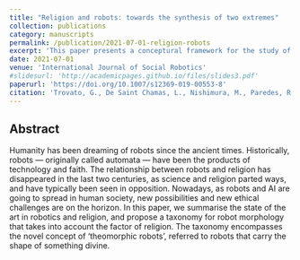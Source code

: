 ```yaml
---
title: "Religion and robots: towards the synthesis of two extremes"
collection: publications
category: manuscripts
permalink: /publication/2021-07-01-religion-robots
excerpt: 'This paper presents a conceptural framework for the study of theomorphic robots.'
date: 2021-07-01
venue: 'International Journal of Social Robotics'
#slidesurl: 'http://academicpages.github.io/files/slides3.pdf'
paperurl: 'https://doi.org/10.1007/s12369-019-00553-8'
citation: 'Trovato, G., De Saint Chamas, L., Nishimura, M., Paredes, R., Lucho, C., Huerta-Mercado, A., & Cuellar, F. (2021). Religion and robots: towards the synthesis of two extremes. International Journal of Social Robotics, 13, 539-556.'
---
```


## Abstract

Humanity has been dreaming of robots since the ancient times. Historically, robots — originally called automata — have been the products of technology and faith. The relationship between robots and religion has disappeared in the last two centuries, as science and religion parted ways, and have typically been seen in opposition. Nowadays, as robots and AI are going to spread in human society, new possibilities and new ethical challenges are on the horizon. In this paper, we summarise the state of the art in robotics and religion, and propose a taxonomy for robot morphology that takes into account the factor of religion. The taxonomy encompasses the novel concept of ‘theomorphic robots’, referred to robots that carry the shape of something divine.